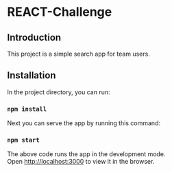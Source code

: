 # REACT-Challenge

## Introduction

This project is a simple search app for team users.

## Installation

In the project directory, you can run:

### `npm install`

Next you can serve the app by running this command:

### `npm start`

The above code runs the app in the development mode.<br />
Open [http://localhost:3000](http://localhost:3000) to view it in the browser.
